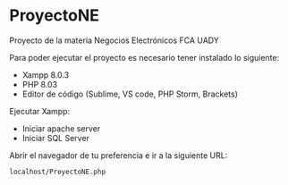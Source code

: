 # ProyectoNE
Proyecto de la materia Negocios Electrónicos FCA UADY

Para poder ejecutar el proyecto es necesario tener instalado lo siguiente:

- Xampp 8.0.3
- PHP 8.03
- Editor de código (Sublime, VS code, PHP Storm, Brackets)

Ejecutar Xampp:

- Iniciar apache server
- Iniciar SQL Server

Abrir el navegador de tu preferencia e ir a la siguiente URL:

`localhost/ProyectoNE.php`